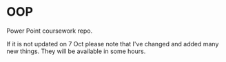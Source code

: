 # OOP
Power Point coursework repo.

If it is not updated on 7 Oct please note that I've changed and added many new things. They will be available in some hours.
